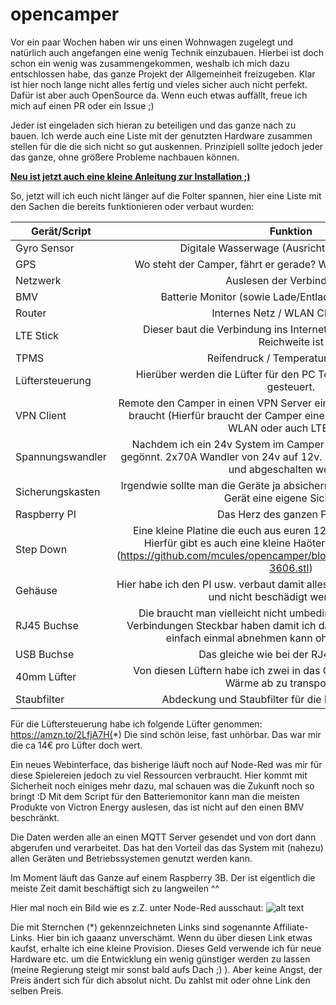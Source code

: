 # opencamper

Vor ein paar Wochen haben wir uns einen Wohnwagen zugelegt und natürlich auch angefangen eine wenig Technik einzubauen.
Hierbei ist doch schon ein wenig was zusammengekommen, weshalb ich mich dazu entschlossen habe, das ganze Projekt der Allgemeinheit freizugeben.
Klar ist hier noch lange nicht alles fertig und vieles sicher auch nicht perfekt. Dafür ist aber auch OpenSource da. Wenn euch etwas auffällt, freue ich mich auf einen PR oder ein Issue ;)

Jeder ist eingeladen sich hieran zu beteiligen und das ganze nach zu bauen.
Ich werde auch eine Liste mit der genutzten Hardware zusammen stellen für die die sich nicht so gut auskennen.
Prinzipiell sollte jedoch jeder das ganze, ohne größere Probleme nachbauen können.

**[Neu ist jetzt auch eine kleine Anleitung zur Installation ;)](https://github.com/mcules/opencamper/blob/master/INSTALL.md)**

So, jetzt will ich euch nicht länger auf die Folter spannen, hier eine Liste mit den Sachen die bereits funktionieren oder verbaut wurden:

| Gerät/Script    | Funktion                                                                     | Status | Link |
| -------------   |:---------------------------------------------------------------------------:| ------:| -----:|
| Gyro Sensor     | Digitale Wasserwage (Ausrichten des Campers                                  |  95% |https://amzn.to/2LlFW7y(*)|
| GPS             | Wo steht der Camper, fährt er gerade? Wie schnell? (Alarmanlage)             | 100% |https://amzn.to/2uvKEJ1(*)|
| Netzwerk        | Auslesen der Verbindungen                                                    |  95% ||
| BMV             | Batterie Monitor (sowie Lade/Entlade Strom/Spannung)                         | 100% |https://amzn.to/2mgoxm0(*)|
| Router          | Internes Netz / WLAN Client / LTE                                            |  75% |https://amzn.to/2unNpwz(*)|
| LTE Stick       | Dieser baut die Verbindung ins Internet auf wenn kein WLAN in Reichweite ist | 100% |https://amzn.to/2uoR8dc(*)|
| TPMS            | Reifendruck / Temperatur Sensoren                                            |  70% |https://amzn.to/2mi9R61(*)|
| Lüftersteuerung | Hierüber werden die Lüfter für den PC Teil sowie den Kühlschrank gesteuert.  |  90% |https://amzn.to/2mmPFQx(*)|
| VPN Client      | Remote den Camper in einen VPN Server einwählen lassen wenn man ihn braucht (Hierfür braucht der Camper eine Internet-Verbindung, kann WLAN oder auch LTE sein) |   30% ||
| Spannungswandler | Nachdem ich ein 24v System im Camper habe, hab ich mir hier was gegönnt. 2x70A Wandler von 24v auf 12v. Können über die Software an und abgeschalten werden. | 100% |https://amzn.to/2uu54So(*)|
| Sicherungskasten | Irgendwie sollte man die Geräte ja absichern. Ich empfehle hier für jedes Gerät eine eigene Sicherung | --- | https://amzn.to/2A2VCLR(*) |
| Raspberry PI | Das Herz des ganzen Projektes | --- | https://amzn.to/2Lewg2Z(*) |
| Step Down | Eine kleine Platine die euch aus euren 12-24v 5v für den PI macht. Hierfür gibt es auch eine kleine Haöterung zum selbst drucken (https://github.com/mcules/opencamper/blob/master/3D%20Models/XY-3606.stl)| --- | https://amzn.to/2uJ2EjN(*) |
| Gehäuse | Hier habe ich den PI usw. verbaut damit alles ein wenig seine Ordnung hat und nicht beschädigt werden kann. | --- | https://amzn.to/2A4BMQo(*) |
| RJ45 Buchse | Die braucht man vielleicht nicht umbedingt, jedoch wollte ich alle Verbindungen Steckbar haben damit ich das komplette Gehäuse auch einfach einmal abnehmen kann ohne zu viel gefrickel | --- | https://amzn.to/2uK1IvM(*) |
| USB Buchse | Das gleiche wie bei der RJ45 Buchse ;) | --- | https://amzn.to/2A4JQkj(*) |
| 40mm Lüfter | Von diesen Lüftern habe ich zwei in das Gehäuse eingebaut um die Wärme ab zu transportieren | --- | https://amzn.to/2uJff6C(*) |
| Staubfilter | Abdeckung und Staubfilter für die beiden 40mm Lüfter | --- | https://amzn.to/2A0FRFt(*) |

Für die Lüftersteuerung habe ich folgende Lüfter genommen: https://amzn.to/2LfjA7H(*) Die sind schön leise, fast unhörbar. Das war mir die ca 14€ pro Lüfter doch wert.

Ein neues Webinterface, das bisherige läuft noch auf Node-Red was mir für diese Spielereien jedoch zu viel Ressourcen verbraucht.
Hier kommt mit Sicherheit noch einiges mehr dazu, mal schauen was die Zukunft noch so bringt :D
Mit dem Script für den Batteriemonitor kann man die meisten Produkte von Victron Energy auslesen, das ist nicht auf den einen BMV beschränkt.

Die Daten werden alle an einen MQTT Server gesendet und von dort dann abgerufen und verarbeitet. Das hat den Vorteil das das System mit (nahezu) allen Geräten und Betriebssystemen genutzt werden kann.

Im Moment läuft das Ganze auf einem Raspberry 3B. Der ist eigentlich die meiste Zeit damit beschäftigt sich zu langweilen ^^

Hier mal noch ein Bild wie es z.Z. unter Node-Red ausschaut:
![alt text](https://github.com/mcules/opencamper/raw/master/screenshots/Dashboard.JPG)

Die mit Sternchen (*) gekennzeichneten Links sind sogenannte Affiliate-Links. Hier bin ich gaaanz unverschämt. Wenn du über diesen Link etwas kaufst, erhalte ich eine kleine Provision. Dieses Geld verwende ich für neue Hardware etc. um die Entwicklung ein wenig günstiger werden zu lassen (meine Regierung steigt mir sonst bald aufs Dach ;) ). Aber keine Angst, der Preis ändert sich für dich absolut nicht. Du zahlst mit oder ohne Link den selben Preis.
